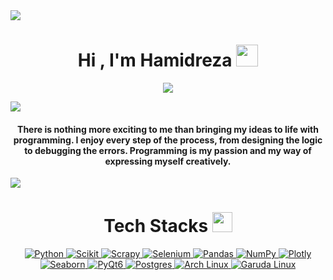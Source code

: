 <!--horizontal divider(gradiant)-->
<img src="https://user-images.githubusercontent.com/73097560/115834477-dbab4500-a447-11eb-908a-139a6edaec5c.gif">

<h1 align="center">      Hi , I'm Hamidreza <img src="https://media.giphy.com/media/hvRJCLFzcasrR4ia7z/giphy.gif" width="35"></h1>
<p align="center">
  <a href="https://github.com/DenverCoder1/readme-typing-svg"><img src="https://readme-typing-svg.herokuapp.com?lines=BioMedical+Informatics+Student;Machine+Learning+Engineer;DS%20|%20AI%20|%20ML%20Enthusiast;Always%20learning%20new%20things&center=true&width=500&height=50"></a>
</p>
<!--horizontal divider(gradiant)-->
<img src="https://user-images.githubusercontent.com/73097560/115834477-dbab4500-a447-11eb-908a-139a6edaec5c.gif">


<h4 align="center">There is nothing more exciting to me than bringing my ideas to life with programming. I enjoy every step of the process, from designing the logic to debugging the errors. Programming is my passion and my way of expressing myself creatively.</h4>
<be>
<!--horizontal divider(gradiant)-->
<img src="https://user-images.githubusercontent.com/73097560/115834477-dbab4500-a447-11eb-908a-139a6edaec5c.gif">
<div align="center">
<h1> Tech Stacks <img src = "https://media2.giphy.com/media/QssGEmpkyEOhBCb7e1/giphy.gif?cid=ecf05e47a0n3gi1bfqntqmob8g9aid1oyj2wr3ds3mg700bl&rid=giphy.gif" width = 32px> </h1>

   <a href="https://www.python.org" target="_blank">
    <img alt="Python" src="https://img.shields.io/badge/Python-3776AB?style=for-the-badge&logo=python&logoColor=white">
  </a>

   <a href="https://scikit-learn.org/" target="_blank">
    <img alt="Scikit" src="https://img.shields.io/badge/scikit_learn-F7931E?style=for-the-badge&logo=scikit-learn&logoColor=white">
  </a>

  <a href="https://scrapy.org/" target="_blank">
   <img alt="Scrapy" src="https://img.shields.io/badge/Scrapy-3776AB?style=for-the-badge&logo=scrapy&logoColor=white">
</a>

<a href="https://www.selenium.dev/" target="_blank">
  <img alt="Selenium" src="https://img.shields.io/badge/Selenium-43B02A?style=for-the-badge&logo=selenium&logoColor=white">
</a>


   <a href="https://pandas.pydata.org/" target="_blank">
    <img alt="Pandas" src="https://img.shields.io/badge/Pandas-2C2D72?style=for-the-badge&logo=pandas&logoColor=white">
  </a>

  <a href="https://numpy.org/" target="_blank">
   <img alt="NumPy" src="https://img.shields.io/badge/NumPy-013243?style=for-the-badge&logo=numpy&logoColor=white">
</a>

   <a href="https://plotly.com/" target="_blank">
    <img alt="Plotly" src="https://img.shields.io/badge/Plotly-239120?style=for-the-badge&logo=plotly&logoColor=white">
  </a>

  <a href="https://seaborn.pydata.org/" target="_blank">
   <img alt="Seaborn" src="https://img.shields.io/badge/Seaborn-3498db?style=for-the-badge&logo=seaborn&logoColor=white">
</a>

  <a href="https://riverbankcomputing.com/software/pyqt/" target="_blank">
   <img alt="PyQt6" src="https://img.shields.io/badge/PyQt6-41CD52?style=for-the-badge&logo=qt&logoColor=white">
</a>

   <a href="https://www.postgresql.org/" target="_blank">
    <img alt="Postgres" src="https://img.shields.io/badge/Postgres-316192?style=for-the-badge&logo=postgresql&logoColor=white"/>
  </a>

  <a href="https://archlinux.org/" target="_blank">
   <img alt="Arch Linux" src="https://img.shields.io/badge/Arch_Linux-1793D1?style=for-the-badge&logo=arch-linux&logoColor=white">
</a>

   <a href="https://garudalinux.org/" target="_blank">
    <img alt="Garuda Linux" src="https://img.shields.io/badge/Garuda_Linux-32b8c4?style=for-the-badge&logo=garuda-linux&logoColor=white">
</a>
  
  

